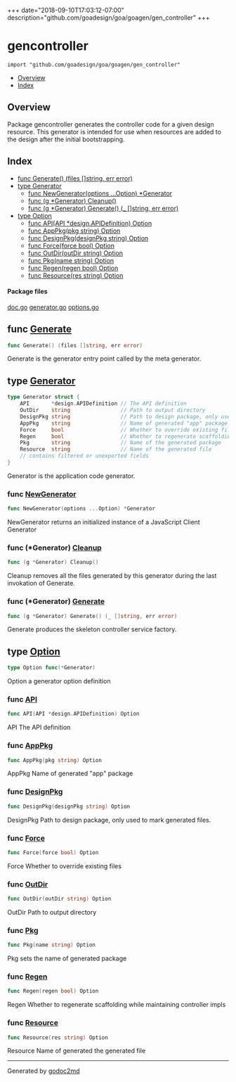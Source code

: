 +++
date="2018-09-10T17:03:12-07:00"
description="github.com/goadesign/goa/goagen/gen_controller"
+++


# gencontroller
`import "github.com/goadesign/goa/goagen/gen_controller"`

* [Overview](#pkg-overview)
* [Index](#pkg-index)

## <a name="pkg-overview">Overview</a>
Package gencontroller generates the controller code for a given design resource.
This generator is intended for use when resources are added to the design
after the initial bootstrapping.




## <a name="pkg-index">Index</a>
* [func Generate() (files []string, err error)](#Generate)
* [type Generator](#Generator)
  * [func NewGenerator(options ...Option) *Generator](#NewGenerator)
  * [func (g *Generator) Cleanup()](#Generator.Cleanup)
  * [func (g *Generator) Generate() (_ []string, err error)](#Generator.Generate)
* [type Option](#Option)
  * [func API(API *design.APIDefinition) Option](#API)
  * [func AppPkg(pkg string) Option](#AppPkg)
  * [func DesignPkg(designPkg string) Option](#DesignPkg)
  * [func Force(force bool) Option](#Force)
  * [func OutDir(outDir string) Option](#OutDir)
  * [func Pkg(name string) Option](#Pkg)
  * [func Regen(regen bool) Option](#Regen)
  * [func Resource(res string) Option](#Resource)


#### <a name="pkg-files">Package files</a>
[doc.go](/src/github.com/goadesign/goa/goagen/gen_controller/doc.go) [generator.go](/src/github.com/goadesign/goa/goagen/gen_controller/generator.go) [options.go](/src/github.com/goadesign/goa/goagen/gen_controller/options.go) 





## <a name="Generate">func</a> [Generate](/src/target/generator.go?s=1256:1299#L42)
``` go
func Generate() (files []string, err error)
```
Generate is the generator entry point called by the meta generator.




## <a name="Generator">type</a> [Generator](/src/target/generator.go?s=520:1183#L29)
``` go
type Generator struct {
    API       *design.APIDefinition // The API definition
    OutDir    string                // Path to output directory
    DesignPkg string                // Path to design package, only used to mark generated files.
    AppPkg    string                // Name of generated "app" package
    Force     bool                  // Whether to override existing files
    Regen     bool                  // Whether to regenerate scaffolding in place, retaining controller impls
    Pkg       string                // Name of the generated package
    Resource  string                // Name of the generated file
    // contains filtered or unexported fields
}

```
Generator is the application code generator.







### <a name="NewGenerator">func</a> [NewGenerator](/src/target/generator.go?s=339:386#L18)
``` go
func NewGenerator(options ...Option) *Generator
```
NewGenerator returns an initialized instance of a JavaScript Client Generator





### <a name="Generator.Cleanup">func</a> (\*Generator) [Cleanup](/src/target/generator.go?s=3459:3488#L139)
``` go
func (g *Generator) Cleanup()
```
Cleanup removes all the files generated by this generator during the last invokation of Generate.




### <a name="Generator.Generate">func</a> (\*Generator) [Generate](/src/target/generator.go?s=2156:2210#L70)
``` go
func (g *Generator) Generate() (_ []string, err error)
```
Generate produces the skeleton controller service factory.




## <a name="Option">type</a> [Option](/src/target/options.go?s=104:132#L6)
``` go
type Option func(*Generator)
```
Option a generator option definition







### <a name="API">func</a> [API](/src/target/options.go?s=159:201#L9)
``` go
func API(API *design.APIDefinition) Option
```
API The API definition


### <a name="AppPkg">func</a> [AppPkg](/src/target/options.go?s=593:623#L30)
``` go
func AppPkg(pkg string) Option
```
AppPkg Name of generated "app" package


### <a name="DesignPkg">func</a> [DesignPkg](/src/target/options.go?s=449:488#L23)
``` go
func DesignPkg(designPkg string) Option
```
DesignPkg Path to design package, only used to mark generated files.


### <a name="Force">func</a> [Force](/src/target/options.go?s=721:750#L37)
``` go
func Force(force bool) Option
```
Force Whether to override existing files


### <a name="OutDir">func</a> [OutDir](/src/target/options.go?s=287:320#L16)
``` go
func OutDir(outDir string) Option
```
OutDir Path to output directory


### <a name="Pkg">func</a> [Pkg](/src/target/options.go?s=1009:1037#L51)
``` go
func Pkg(name string) Option
```
Pkg sets the name of generated package


### <a name="Regen">func</a> [Regen](/src/target/options.go?s=883:912#L44)
``` go
func Regen(regen bool) Option
```
Regen Whether to regenerate scaffolding while maintaining controller impls


### <a name="Resource">func</a> [Resource](/src/target/options.go?s=1138:1170#L58)
``` go
func Resource(res string) Option
```
Resource Name of generated the generated file









- - -
Generated by [godoc2md](https://godoc.org/github.com/davecheney/godoc2md)
